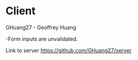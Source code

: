 # Client 
GHuang27 - Geoffrey Huang

-Form inputs are unvalidated. 

Link to server
https://github.com/GHuang27/server

